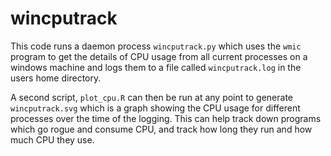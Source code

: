 # wincputrack
This code runs a daemon process ```wincputrack.py``` which uses the ```wmic``` program to get the details of CPU usage from all current processes on a windows machine and logs them to a file called ```wincputrack.log``` in the users home directory.

A second script, ```plot_cpu.R``` can then be run at any point to generate ```wincputrack.svg``` which is a graph showing the CPU usage for different processes over the time of the logging.  This can help track down programs which go rogue and consume CPU, and track how long they run and how much CPU they use.
